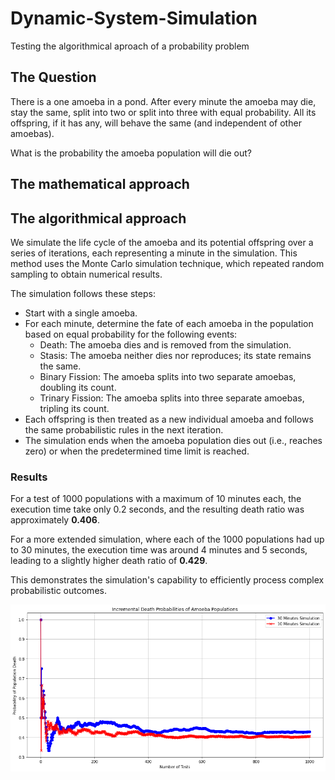 # Dynamic-System-Simulation
Testing the algorithmical aproach of a probability problem

## The Question

There is a one amoeba in a pond. After every minute the amoeba may die, stay the same, split into two or split into three with equal probability. All its offspring, if it has any, will behave the same (and independent of other amoebas).   

What is the probability the amoeba population will die out?

## The mathematical approach 


## The algorithmical approach 

We simulate the life cycle of the amoeba and its potential offspring over a series of iterations, each representing a minute in the simulation. 
This method uses the Monte Carlo simulation technique, which repeated random sampling to obtain numerical results.

The simulation follows these steps:
- Start with a single amoeba.
- For each minute, determine the fate of each amoeba in the population based on equal probability for the following events:
    - Death: The amoeba dies and is removed from the simulation.
    - Stasis: The amoeba neither dies nor reproduces; its state remains the same.
    - Binary Fission: The amoeba splits into two separate amoebas, doubling its count.
    - Trinary Fission: The amoeba splits into three separate amoebas, tripling its count.
- Each offspring is then treated as a new individual amoeba and follows the same probabilistic rules in the next iteration.
- The simulation ends when the amoeba population dies out (i.e., reaches zero) or when the predetermined time limit is reached.

### Results

For a test of 1000 populations with a maximum of 10 minutes each, the execution time take only 0.2 seconds, and the resulting death ratio was approximately __0.406__.  

For a more extended simulation, where each of the 1000 populations had up to 30 minutes, the execution time was around 4 minutes and 5 seconds, leading to a slightly higher death ratio of __0.429__.

This demonstrates the simulation's capability to efficiently process complex probabilistic outcomes.

![The results](https://github.com/MatthieuHanania/Dynamic-System-Simulation/blob/main/results.png)
